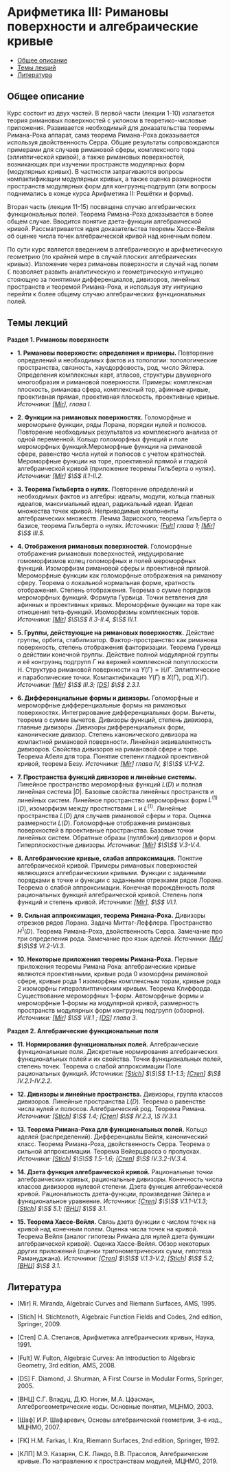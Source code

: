 # Арифметика III: Римановы поверхности и алгебраические кривые

* [Общее описание](#общее-описание)
* [Темы лекций](#темы-лекций)
* [Литература](#литература)

## Общее описание

Курс состоит из двух частей. В первой части (лекции 1-10) излагается теория римановых поверхностей с уклоном в теоретико-числовые приложения. Развивается необходимый для доказательства теоремы Римана-Роха аппарат, сама теорема Римана-Роха доказывается используя двойственность Серра. Общие результаты сопровождаются примерами для случаев римановой сферы, комплексного тора (эллиптической кривой), а также римановых поверхностей, возникающих при изучении пространств модулярных форм (модулярных кривых). В частности затрагиваются вопросы компактификации модулярных кривых, а также оценка размерности пространств модулярных форм для конгруэнц-подгрупп (эти вопросы поднимались в конце курса Арифметика II: Решётки и формы).

Вторая часть (лекции 11-15) посвящена случаю алгебраических функциональных полей. Теорема Римана-Роха доказывается в более общем случае. Вводится понятие дзета-функции алгебраической кривой. Рассматривается идея доказательства теоремы Хассе-Вейля об оценке числа точек алгебраической кривой над конечным полем.

По сути курс является введением в алгебраическую и арифметическую геометрию (по крайней мере в случай плоских алгебраических кривых). Изложение через римановы поверхности и случай над полем $\mathbb{C}$ позволяет развить аналитическую и геометрическую интуицию стояющую за понятиями дифференциалов, дивизоров, линейных пространств и теоремой Римана-Роха, и используя эту интуицию перейти к более общему случаю алгебраических функциональных полей.

## Темы лекций

**Раздел 1. Римановы поверхности** 

* **1. Римановы поверхности: определения и примеры.** 
Повторение определений и необходимых фактов из топологии: топологические пространства, связность, хаусдорфовость, род, число Эйлера. Определения комплексных карт, атласов, структуры двумерного многообразия и римановой поверхности. Примеры: комплексная плоскость, риманова сфера, комплексный тор, афинные кривые, проективная прямая, проективная плоскость, проективные кривые.
*Источники: [[Mir](#Mir)], глава I.*

* **2. Функции на римановых поверхностях.**
Голоморфные и мероморыне функции, ряды Лорана, порядки нулей и полюсов. Повторение необходимых результатов из комплексного анализа от одной переменной. Кольцо голоморфных функций и поле мероморфных функций.Мероморфные функции на римановой сфере, равенство числа нулей и полюсов с учетом кратностей. Мероморфные функции на торе, проективной прямой и гладкой алгебраической кривой (приложение теоремы Гильберта о нулях).
*Источники: [[Mir](#Mir)] $\S$ II.1-II.2.*

* **3. Теорема Гильберта о нулях.**
Повторение определений и необходимых фактов из алгебры: идеалы, модули, кольца главных идеалов, максимальный идеал, радикальный идеал. Идеал множества точек кривой. Неприводимые компоненты алгебраических множеств. Лемма Зарисского, теорема Гильберта о базисе, теорема Гильберта о нулях. 
*Источники: [[Fult](#Fult)] глава 1; [[Mir](#Mir)] $\S$ III.5.*

* **4. Отображения римановых поверхностей.**
Голоморфные отображения римановых поверхностей, индуцирование гомоморфизмов колец голоморфных и полей мероморфных функций. Изоморфизм римановой сферы и проективной прямой. Мероморфные функции как голоморфные отображения на риманову сферу. Теорема о локальной нормальная форме, кратность отображения. Степень отображения. Теорема о сумме порядков мероморфных функций. Формула Гурвица. Точки ветвления для афинных и проективных кривых. Мероморфные функции на торе как отношения тета-функций. Изоморфизмы комплексных торов. *Источники: [[Mir](#Mir)] $\S\S$ II.3-II.4, $\S$ III.1.*

* **5. Группы, действующие на римановых поверхностях.**
Действие группы, орбита, стабилизатор. Фактор-пространство как риманова поверхность, степень отображения факторизации. Теорема Гурвица о действии конечной группы. Действие полной модулярной группы и её конгруэнц подгрупп $\Gamma$ на верхней комплексной полуплоскости $\mathbb{H}$. Структура римановой поверхности на $Y(\Gamma) = \mathbb{H}/\Gamma$. Эллиптические и параболические точки. Компактификация $Y(\Gamma)$ в $X(\Gamma)$, род $X(\Gamma)$.
*Источники: [[Mir](#Mir)] $\S$ III.3; [[DS](#DS)] $\S$ 2.3.1.*

* **6. Дифференциальные формы и дивизоры.**
Голоморфные и мероморфные дифференциальные формы на римановых поверхностях. Интегрирование дифференциальных форм. Вычеты, теорема о сумме вычетов. Дивизоры функций, степень дивизора, главные дивизоры. Дивизоры дифференциальных форм, канонические дивизор. Степень канонического дивизора на компактной римановой поверхности. Линейная эквивалентность дивизоров. Свойства дивизоров на римановой сфере и торе. Теорема Абеля для тора. Понятие степени гладкой проективной кривой, теорема Безу.
*Источники: [[Mir](#Mir)] глава IV, $\S\S$ V.1-V.2.*

* **7. Пространства функций дивизоров и линейные системы.**
Линейное пространство мероморфных функций $L(D)$ и полная линейная система $|D|$. Базовые свойства линейных пространств и линейных систем. Линейное пространство мероморфных форм $L^{(1)}(D)$, изоморфизм между простнствами $L$ и $L^{(1)}$. Линейные пространства $L(D)$ для случаев римановой сферы и тора. Оценка размерности $L(D)$. Голоморфные отображения римановых поверхностей в проективные пространства. Базовые точки линейных систем. Обратные образы (пуллбэки) дивизоров и форм. Гиперплоскостные дивизоры.
*Источники: [[Mir](#Mir)] $\S\S$ V.3-V.4.*

* **8. Алгебраические кривые, слабая аппроксимация.**
Понятие алгебраической кривой. Примеры римановых поверхностей являющихся алгебраическими кривыми. Функции с заданными порядками в точке и функции с заданными отрезками рядов Лорана. Теорема о слабой аппроксимации. Конечная порождённость поля рациональных функций алгебраической кривой. Степень поля функций и степень кривой.
*Источники: [[Mir](#Mir)], $\S$ VI.1.*

* **9. Сильная аппроксимация, теорема Римана-Роха.**
Дивизоры отрезков рядов Лорана. Задача Миттаг-Леффлера. Пространство $H^1(D)$. Теорема Римана-Роха, двойственность Серра. Замечание про три определения рода. Замечание про язык аделей.
*Источники: [[Mir](#Mir)] $\S\S$ VI.2-VI.3.*

* **10. Некоторые приложения теоремы Римана-Роха.**
Первые приложения теоремы Римана Роха: алгебраические кривые являются проективными, кривые рода 0 изоморфны римановой сфере, кривые рода 1 изоморфны комплексным торам, кривые рода 2 изоморфны гиперэллиптическим кривым. Теорема Клиффорда. Существование мероморфных 1-форм. Автоморфные формы и мероморфные 1-формы на модулярной кривой, размерность пространств модулярных форм конгруэнц подгрупп (обзорно).
*Источники: [[Mir](#Mir)] $\S$ VII.1 ; [[DS](#DS)] глава 3.*


**Раздел 2. Алгебраические функциональные поля** 

* **11. Нормирования функциональных полей.**
Алгебраические функциональные поля. Дискретные нормирования алгебраических функциональных полей и их свойства. Точки функциональных полей, степень точек. Теорема о слабой аппроксимации Поле рациональных функций.
*Источники: [[Stich](#Stich)] $\S\S$ 1.1-1.3; [[Степ](#Step)] $\S$ IV.2.1-IV.2.2.*

* **12. Дивизоры и линейные пространства.**
Дивизоры, группа классов дивизоров. Линейные пространства $L(D)$. Теорема о равенстве числа нулей и полюсов. Алгебраический род. Теорема Римана.
*Источники: [[Stich](#Stich)] $\S$ 1.4; [[Степ](#Step)] $\S$ IV.2.3, \S IV.3.1.*

* **13. Теорема Римана-Роха для функциональных полей.**
Кольцо аделей (распределений). Дифференциалы Вейля, канонический класс. Теорема Римана-Роха, двойственность Серра. Теорема о сильной аппроксимации. Теорема Вейершрасса о пропусках.
*Источники: [[Stich](#Stich)] $\S\S$ 1.5-1.6; [[Степ](#Step)] $\S$ IV.3.2-IV.3.4.*

* **14. Дзета функция алгебраической кривой.**
Рациональные точки алгебраических кривых, рациональные дивизоры. Конечность числа классов дивизоров нулевой степени. Дзета функция алгебраической кривой. Рациональность дзета-функции, произведение Эйлера и функциональное уравнение.
*Источники: [[Степ](#Step)] $\S\S$ V.1.1-V.1.3; [[Stich](#Stich)] $\S$ 5.1; [[ВНЦ](#VNTs)] $\S$ 3.1.*

* **15. Теорема Хассе-Вейля.**
Связь дзета функции с числом точек на кривой над конечным полем. Оценка числа точек на кривой. Теорема Вейля (аналог гипотезы Римана для нулей дзета функции алгебраической кривой). Оценка Хассе-Вейля. Обзор некоторых других приложений (оценки тригонометрических сумм, гипотеза Рамануджана).
*Источники: [[Степ](#Step)] $\S\S$ V.1.3-V.2; [[Stich](#Stich)] $\S$ 5.2; [[ВНЦ](#VNTs)] $\S$ 3.1.*


## Литература

<a name="Mir"></a>
* [Mir]
R. Miranda, Algebraic Curves and Riemann Surfaces, AMS, 1995.

<a name="Stich"></a>
* [Stich]
H. Stichtenoth, Algebraic Function Fields and Codes, 2nd edition, Springer, 2009.

<a name="Step"></a>
* [Степ]
С.А. Степанов, Арифметика алгебраических кривых, Наука, 1991.

<a name="Fult"></a>
* [Fult]
W. Fulton, Algebraic Curves: An Introduction to Algebraic Geometry, 3rd edition, AMS, 2008.

<a name="DS"></a>
* [DS]
F. Diamond, J. Shurman, A First Course in Modular Forms, Springer, 2005.

<a name="VNTs"></a>
* [ВНЦ]
С.Г. Влэдуц, Д.Ю. Ногин, М.А. Цфасман, Алгеброгеометрические коды. Основные понятия, МЦНМО, 2003.

<a name="Sh"></a>
* [Шаф]
И.Р. Шафаревич, Основы алгебраической геометрии, 3-е изд., МЦНМО, 2007.

<a name="FK"></a>
* [FK]
H.M. Farkas, I. Kra, Riemann Surfaces, 2nd edition, Springer, 1992.

<a name="KLP"></a>
* [КЛП]
М.Э. Казарян, С.К. Ландо, В.В. Прасолов, Алгебраические кривые. По направлению к пространствам модулей, МЦНМО, 2019.